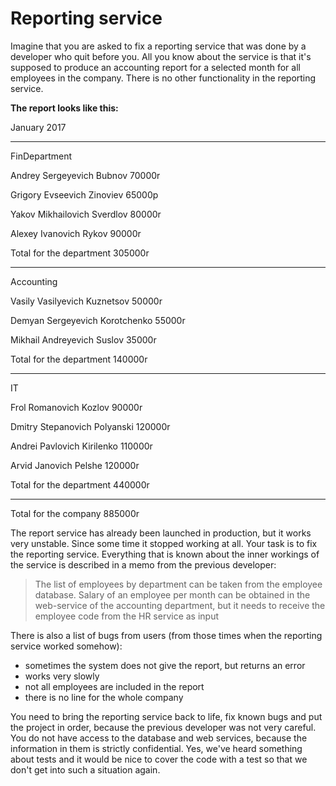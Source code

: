 # Reporting service

Imagine that you are asked to fix a reporting service that was done by a developer who quit before you.
All you know about the service is that it's supposed to produce an accounting report for a selected month
for all employees in the company. There is no other functionality in the reporting service.

**The report looks like this:**

January 2017

---
FinDepartment

Andrey Sergeyevich Bubnov 70000r

Grigory Evseevich Zinoviev 65000p

Yakov Mikhailovich Sverdlov 80000r

Alexey Ivanovich Rykov 90000r

Total for the department 305000r

---
Accounting

Vasily Vasilyevich Kuznetsov 50000r

Demyan Sergeyevich Korotchenko 55000r

Mikhail Andreyevich Suslov 35000r

Total for the department 140000r

---  
IT

Frol Romanovich Kozlov 90000r

Dmitry Stepanovich Polyanski 120000r

Andrei Pavlovich Kirilenko 110000r

Arvid Janovich Pelshe 120000r

Total for the department 440000r

--- 

Total for the company 885000r




The report service has already been launched in production, but it works very unstable. Since some time it
stopped working at all. Your task is to fix the reporting service. Everything that is known about the inner workings
of the service is described in a memo from the previous developer:

> The list of employees by department can be taken from the employee database. Salary of an employee per month can be obtained in the web-service of the accounting department, but it needs to receive the employee code from the HR service as input

There is also a list of bugs from users (from those times when the reporting service worked somehow):

+ sometimes the system does not give the report, but returns an error
+ works very slowly
+ not all employees are included in the report
+ there is no line for the whole company

You need to bring the reporting service back to life, fix known bugs and put the project in order, because the previous developer was not very careful.
You do not have access to the database and web services, because the information in them is strictly confidential. Yes, we've heard something about tests and it would be nice to cover the code with a test so that we don't get into such a situation again.
